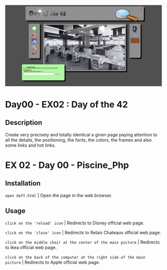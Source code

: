 <img src="../../resources/images/doft.png" width="1200">

# Day00 - EX02 : Day of the 42

## Description
Create very precisely and totally identical a given page paying attention to all the details, the positioning, the fonts, the colors, the frames and also some links and hot links.

# EX 02 - Day 00 - Piscine_Php

## Installation
`open doft.html` | Open the page in the web browser.

## Usage
`click on the 'reload' icon` | Redirects to Disney official web page.

`click on the 'close' icon` | Redirects to Relais Chateaux official web page.

`click on the middle chair at the center of the main picture` | Redirects to Ikea official web page.

`click on the back of the computer at the right side of the main picture` | Redirects to Apple official web page.
